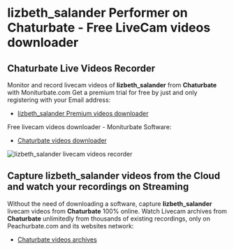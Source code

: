 # lizbeth_salander Performer on Chaturbate - Free LiveCam videos downloader

## Chaturbate Live Videos Recorder

Monitor and record livecam videos of **lizbeth_salander** from **Chaturbate** with Moniturbate.com
Get a premium trial for free by just and only registering with your Email address:
* [lizbeth_salander Premium videos downloader](https://moniturbate.com/request-demo-licence-key.html)

Free livecam videos downloader - Moniturbate Software:
* [Chaturbate videos downloader](https://moniturbate.com/moniturbate-download-software.html)

![lizbeth_salander livecam videos recorder](https://peachurnet.com/templates/moniturbate-software.png)


## Capture lizbeth_salander videos from the Cloud and watch your recordings on Streaming

Without the need of downloading a software, capture **lizbeth_salander** livecam videos from **Chaturbate** 100% online.
Watch Livecam archives from **Chaturbate** unlimitedly from thousands of existing recordings, only on Peachurbate.com and its websites network:
* [Chaturbate videos archives](https://peachurnet.com/)